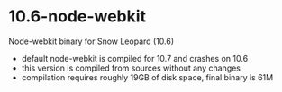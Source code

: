 10.6-node-webkit
================

Node-webkit binary for Snow Leopard (10.6)

- default node-webkit is compiled for 10.7 and crashes on 10.6
- this version is compiled from sources without any changes
- compilation requires roughly 19GB of disk space, final binary is 61M
